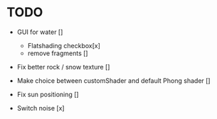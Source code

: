 # TODO

- GUI for water []

  - Flatshading checkbox[x]
  - remove fragments []

- Fix better rock / snow texture []
- Make choice between customShader and default Phong shader []
- Fix sun positioning []
- Switch noise [x]
